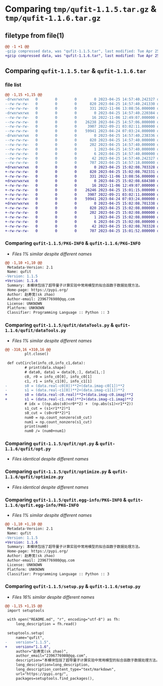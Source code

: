 # Comparing `tmp/qufit-1.1.5.tar.gz` & `tmp/qufit-1.1.6.tar.gz`

## filetype from file(1)

```diff
@@ -1 +1 @@
-gzip compressed data, was "qufit-1.1.5.tar", last modified: Tue Apr 25 14:57:40 2023, max compression
+gzip compressed data, was "qufit-1.1.6.tar", last modified: Tue Apr 25 15:02:08 2023, max compression
```

## Comparing `qufit-1.1.5.tar` & `qufit-1.1.6.tar`

### file list

```diff
@@ -1,15 +1,15 @@
-drwxrwxrwx   0        0        0        0 2023-04-25 14:57:40.242327 qufit-1.1.5/
--rw-rw-rw-   0        0        0      820 2023-04-25 14:57:40.241330 qufit-1.1.5/PKG-INFO
--rw-rw-rw-   0        0        0      331 2022-11-06 13:08:56.000000 qufit-1.1.5/README.md
-drwxrwxrwx   0        0        0        0 2023-04-25 14:57:40.220384 qufit-1.1.5/qufit/
--rw-rw-rw-   0        0        0       16 2022-11-06 12:49:07.000000 qufit-1.1.5/qufit/__init__.py
--rw-rw-rw-   0        0        0    26238 2023-04-25 14:57:06.000000 qufit-1.1.5/qufit/dataTools.py
--rw-rw-rw-   0        0        0     3907 2022-09-21 03:02:11.000000 qufit-1.1.5/qufit/opt.py
--rw-rw-rw-   0        0        0    59941 2023-04-24 07:03:24.000000 qufit-1.1.5/qufit/optimize.py
-drwxrwxrwx   0        0        0        0 2023-04-25 14:57:40.238336 qufit-1.1.5/qufit.egg-info/
--rw-rw-rw-   0        0        0      820 2023-04-25 14:57:40.000000 qufit-1.1.5/qufit.egg-info/PKG-INFO
--rw-rw-rw-   0        0        0      202 2023-04-25 14:57:40.000000 qufit-1.1.5/qufit.egg-info/SOURCES.txt
--rw-rw-rw-   0        0        0        1 2023-04-25 14:57:40.000000 qufit-1.1.5/qufit.egg-info/dependency_links.txt
--rw-rw-rw-   0        0        0        6 2023-04-25 14:57:40.000000 qufit-1.1.5/qufit.egg-info/top_level.txt
--rw-rw-rw-   0        0        0       42 2023-04-25 14:57:40.242327 qufit-1.1.5/setup.cfg
--rw-rw-rw-   0        0        0      707 2023-04-25 14:57:18.000000 qufit-1.1.5/setup.py
+drwxrwxrwx   0        0        0        0 2023-04-25 15:02:08.703328 qufit-1.1.6/
+-rw-rw-rw-   0        0        0      820 2023-04-25 15:02:08.702331 qufit-1.1.6/PKG-INFO
+-rw-rw-rw-   0        0        0      331 2022-11-06 13:08:56.000000 qufit-1.1.6/README.md
+drwxrwxrwx   0        0        0        0 2023-04-25 15:02:08.684380 qufit-1.1.6/qufit/
+-rw-rw-rw-   0        0        0       16 2022-11-06 12:49:07.000000 qufit-1.1.6/qufit/__init__.py
+-rw-rw-rw-   0        0        0    26246 2023-04-25 15:01:15.000000 qufit-1.1.6/qufit/dataTools.py
+-rw-rw-rw-   0        0        0     3907 2022-09-21 03:02:11.000000 qufit-1.1.6/qufit/opt.py
+-rw-rw-rw-   0        0        0    59941 2023-04-24 07:03:24.000000 qufit-1.1.6/qufit/optimize.py
+drwxrwxrwx   0        0        0        0 2023-04-25 15:02:08.701338 qufit-1.1.6/qufit.egg-info/
+-rw-rw-rw-   0        0        0      820 2023-04-25 15:02:08.000000 qufit-1.1.6/qufit.egg-info/PKG-INFO
+-rw-rw-rw-   0        0        0      202 2023-04-25 15:02:08.000000 qufit-1.1.6/qufit.egg-info/SOURCES.txt
+-rw-rw-rw-   0        0        0        1 2023-04-25 15:02:08.000000 qufit-1.1.6/qufit.egg-info/dependency_links.txt
+-rw-rw-rw-   0        0        0        6 2023-04-25 15:02:08.000000 qufit-1.1.6/qufit.egg-info/top_level.txt
+-rw-rw-rw-   0        0        0       42 2023-04-25 15:02:08.703328 qufit-1.1.6/setup.cfg
+-rw-rw-rw-   0        0        0      707 2023-04-25 15:01:52.000000 qufit-1.1.6/setup.py
```

### Comparing `qufit-1.1.5/PKG-INFO` & `qufit-1.1.6/PKG-INFO`

 * *Files 1% similar despite different names*

```diff
@@ -1,10 +1,10 @@
 Metadata-Version: 2.1
 Name: qufit
-Version: 1.1.5
+Version: 1.1.6
 Summary: 本模块包括了超导量子计算实验中常用模型的拟合函数于数据处理方法。
 Home-page: https://pypi.org/
 Author: 赵寿宽(sk zhao)
 Author-email: 2396776980@qq.com
 License: UNKNOWN
 Platform: UNKNOWN
 Classifier: Programming Language :: Python :: 3
```

### Comparing `qufit-1.1.5/qufit/dataTools.py` & `qufit-1.1.6/qufit/dataTools.py`

 * *Files 1% similar despite different names*

```diff
@@ -310,16 +310,16 @@
         plt.close()
 
 def cutCircle(info_c0,info_c1,data):
         # print(data.shape)
         # data0, data1 = data[0,:], data[1,:]
         c0, r0 = info_c0[0], info_c0[1]
         c1, r1 = info_c1[0], info_c1[1]
-        s0 = (data.real-c0[0])**2+(data.imag-c0[1])**2
-        s1 = (data.real-c1[0])**2+(data.imag-c1[1])**2
+        s0 = (data.real-c0.real)**2+(data.imag-c0.imag)**2
+        s1 = (data.real-c1.real)**2+(data.imag-c1.imag)**2
         # idx = ((np.abs(s0)<r0**2) +  (np.abs(s1)<r1**2))
         s1_cut = (s1<r1**2)*1
         s0_cut = (s0<r0**2)*1
         num0 = np.count_nonzero(s0_cut)
         num1 = np.count_nonzero(s1_cut)
         print(num0)
         num0 /= (num0+num1)
```

### Comparing `qufit-1.1.5/qufit/opt.py` & `qufit-1.1.6/qufit/opt.py`

 * *Files identical despite different names*

### Comparing `qufit-1.1.5/qufit/optimize.py` & `qufit-1.1.6/qufit/optimize.py`

 * *Files identical despite different names*

### Comparing `qufit-1.1.5/qufit.egg-info/PKG-INFO` & `qufit-1.1.6/qufit.egg-info/PKG-INFO`

 * *Files 1% similar despite different names*

```diff
@@ -1,10 +1,10 @@
 Metadata-Version: 2.1
 Name: qufit
-Version: 1.1.5
+Version: 1.1.6
 Summary: 本模块包括了超导量子计算实验中常用模型的拟合函数于数据处理方法。
 Home-page: https://pypi.org/
 Author: 赵寿宽(sk zhao)
 Author-email: 2396776980@qq.com
 License: UNKNOWN
 Platform: UNKNOWN
 Classifier: Programming Language :: Python :: 3
```

### Comparing `qufit-1.1.5/setup.py` & `qufit-1.1.6/setup.py`

 * *Files 16% similar despite different names*

```diff
@@ -1,15 +1,15 @@
 import setuptools
 
 with open("README.md", "r", encoding="utf-8") as fh:
     long_description = fh.read()
 
 setuptools.setup(
     name="qufit",
-    version="1.1.5",
+    version="1.1.6",
     author="赵寿宽(sk zhao)",
     author_email="2396776980@qq.com",
     description="本模块包括了超导量子计算实验中常用模型的拟合函数于数据处理方法。",
     long_description=long_description,
     long_description_content_type="text/markdown",
     url="https://pypi.org/",
     packages=setuptools.find_packages(),
```

